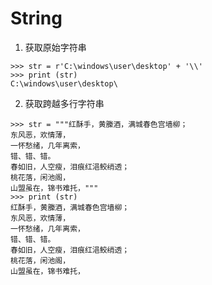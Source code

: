 # String
1. 获取原始字符串
```
>>> str = r'C:\windows\user\desktop' + '\\'
>>> print (str)
C:\windows\user\desktop\
```

2. 获取跨越多行字符串
```
>>> str = """红酥手，黄縢酒，满城春色宫墙柳；
东风恶，欢情薄，
一怀愁绪，几年离索，
错、错、错。
春如旧，人空瘦，泪痕红浥鲛绡透；
桃花落，闲池阁，
山盟虽在，锦书难托，"""
>>> print (str)
红酥手，黄縢酒，满城春色宫墙柳；
东风恶，欢情薄，
一怀愁绪，几年离索，
错、错、错。
春如旧，人空瘦，泪痕红浥鲛绡透；
桃花落，闲池阁，
山盟虽在，锦书难托，
```
